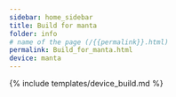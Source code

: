```yaml
---
sidebar: home_sidebar
title: Build for manta
folder: info
# name of the page (/{{permalink}}.html)
permalink: Build_for_manta.html
device: manta
---
```

{% include templates/device_build.md %}

